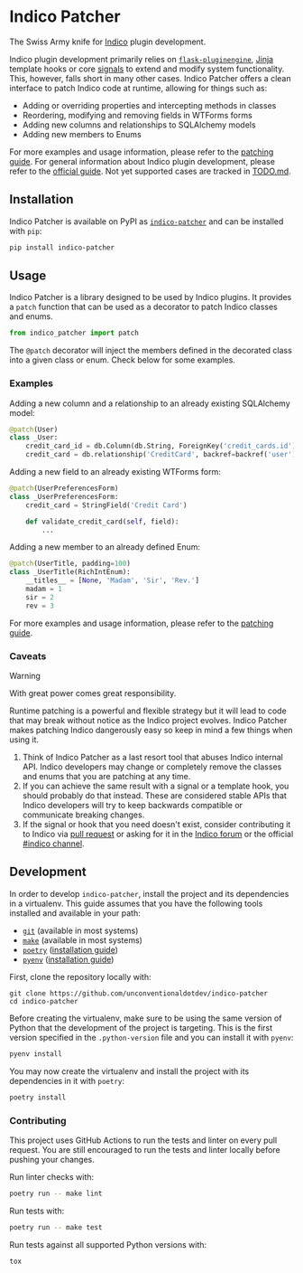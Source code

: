 # Indico Patcher

<!-- XXX: All the links must remain absolute. This README.md file is used to generate the description for the project in PyPI. Relative links will not work in PyPI. -->

The Swiss Army knife for [Indico](https://getindico.io/) plugin development.

Indico plugin development primarily relies on [`flask-pluginengine`](https://github.com/indico/flask-pluginengine), [Jinja](https://github.com/pallets/jinja) template hooks or core [signals](https://github.com/indico/indico/tree/master/indico/core/signals) to extend and modify system functionality. This, however, falls short in many other cases. Indico Patcher offers a clean interface to patch Indico code at runtime, allowing for things such as:

- Adding or overriding properties and intercepting methods in classes
- Reordering, modifying and removing fields in WTForms forms
- Adding new columns and relationships to SQLAlchemy models
- Adding new members to Enums

For more examples and usage information, please refer to the [patching guide](https://github.com/unconventionaldotdev/indico-patcher/blob/master/doc/README.md). For general information about Indico plugin development, please refer to the [official guide](https://docs.getindico.io/en/stable/plugins/). Not yet supported cases are tracked in [TODO.md](https://github.com/unconventionaldotdev/indico-patcher/blob/master/TODO.md).

## Installation

Indico Patcher is available on PyPI as [`indico-patcher`](https://pypi.org/project/indico-patcher/) and can be installed with `pip`:

```sh
pip install indico-patcher
```

## Usage

Indico Patcher is a library designed to be used by Indico plugins. It provides a `patch` function that can be used as a decorator to patch Indico classes and enums.

```python
from indico_patcher import patch
```

The `@patch` decorator will inject the members defined in the decorated class into a given class or enum. Check below for some examples.

### Examples

Adding a new column and a relationship to an already existing SQLAlchemy model:

```python
@patch(User)
class _User:
    credit_card_id = db.Column(db.String, ForeignKey('credit_cards.id'))
    credit_card = db.relationship('CreditCard', backref=backref('user'))
```

Adding a new field to an already existing WTForms form:

```python
@patch(UserPreferencesForm)
class _UserPreferencesForm:
    credit_card = StringField('Credit Card')

    def validate_credit_card(self, field):
        ...
```

Adding a new member to an already defined Enum:

```python
@patch(UserTitle, padding=100)
class _UserTitle(RichIntEnum):
    __titles__ = [None, 'Madam', 'Sir', 'Rev.']
    madam = 1
    sir = 2
    rev = 3
```

For more examples and usage information, please refer to the [patching guide](https://github.com/unconventionaldotdev/indico-patcher/blob/master/doc/README.md).

### Caveats

> [!WARNING]
> With great power comes great responsibility.

Runtime patching is a powerful and flexible strategy but it will lead to code that may break without notice as the Indico project evolves. Indico Patcher makes patching Indico dangerously easy so keep in mind a few things when using it.

1. Think of Indico Patcher as a last resort tool that abuses Indico internal API. Indico developers may change or completely remove the classes and enums that you are patching at any time.
2. If you can achieve the same result with a signal or a template hook, you should probably do that instead. These are considered stable APIs that Indico developers will try to keep backwards compatible or communicate breaking changes.
3. If the signal or hook that you need doesn't exist, consider contributing it to Indico via [pull request](https://github.com/indico/indico/pulls) or asking for it in the [Indico forum](https://talk.getindico.io/) or the official [#indico channel](https://app.element.io/#/room/#indico:matrix.org).

## Development

In order to develop `indico-patcher`, install the project and its dependencies in a virtualenv. This guide assumes that you have the following tools installed and available in your path:

- [`git`](https://git-scm.com/) (available in most systems)
- [`make`](https://www.gnu.org/software/make/) (available in most systems)
- [`poetry`](https://python-poetry.org/) ([installation guide](https://python-poetry.org/docs/#installation))
- [`pyenv`](https://github.com/pyenv/pyenv) ([installation guide](https://github.com/pyenv/pyenv#installation))

First, clone the repository locally with:

```shell
git clone https://github.com/unconventionaldotdev/indico-patcher
cd indico-patcher
```

Before creating the virtualenv, make sure to be using the same version of Python that the development of the project is targeting. This is the first version specified in the `.python-version` file and you can install it with `pyenv`:

```sh
pyenv install
```

You may now create the virtualenv and install the project with its dependencies in it with `poetry`:

```sh
poetry install
```

### Contributing

This project uses GitHub Actions to run the tests and linter on every pull request. You are still encouraged to run the tests and linter locally before pushing your changes.

Run linter checks with:

```sh
poetry run -- make lint
```

Run tests with:

```sh
poetry run -- make test
```

Run tests against all supported Python versions with:

```sh
tox
```
